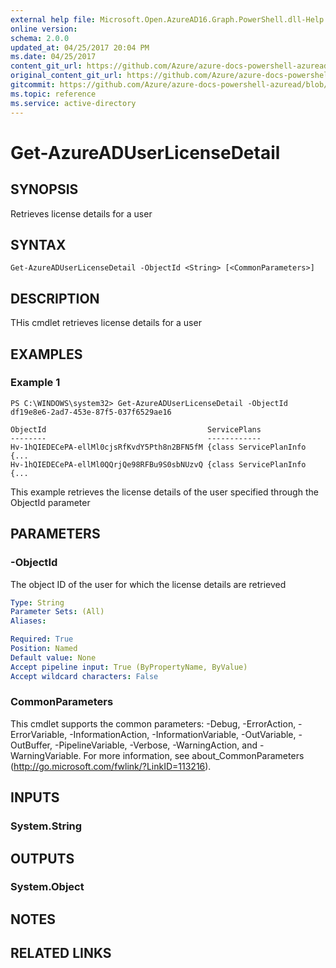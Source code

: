 ```yaml
---
external help file: Microsoft.Open.AzureAD16.Graph.PowerShell.dll-Help.xml
online version:
schema: 2.0.0
updated_at: 04/25/2017 20:04 PM
ms.date: 04/25/2017
content_git_url: https://github.com/Azure/azure-docs-powershell-azuread/blob/VinceSmith-patch-5/Azure%20AD%20Cmdlets/AzureAD/v2preview/Get-AzureADUserLicenseDetail.md
original_content_git_url: https://github.com/Azure/azure-docs-powershell-azuread/blob/VinceSmith-patch-5/Azure%20AD%20Cmdlets/AzureAD/v2preview/Get-AzureADUserLicenseDetail.md
gitcommit: https://github.com/Azure/azure-docs-powershell-azuread/blob/c5cc449ee6e2b805fc85a9e05130b06b10899f67
ms.topic: reference
ms.service: active-directory
---
```


# Get-AzureADUserLicenseDetail

## SYNOPSIS
Retrieves license details for a user

## SYNTAX

```
Get-AzureADUserLicenseDetail -ObjectId <String> [<CommonParameters>]
```

## DESCRIPTION
THis cmdlet retrieves license details for a user

## EXAMPLES

### Example 1
```
PS C:\WINDOWS\system32> Get-AzureADUserLicenseDetail -ObjectId df19e8e6-2ad7-453e-87f5-037f6529ae16

ObjectId                                    ServicePlans
--------                                    ------------
Hv-1hQIEDECePA-ellMl0cjsRfKvdY5Pth8n2BFN5fM {class ServicePlanInfo {...
Hv-1hQIEDECePA-ellMl0QQrjQe98RFBu9S0sbNUzvQ {class ServicePlanInfo {...
```

This example retrieves the license details of the user specified through the ObjectId parameter

## PARAMETERS

### -ObjectId
The object ID of the user for which the license details are retrieved

```yaml
Type: String
Parameter Sets: (All)
Aliases: 

Required: True
Position: Named
Default value: None
Accept pipeline input: True (ByPropertyName, ByValue)
Accept wildcard characters: False
```

### CommonParameters
This cmdlet supports the common parameters: -Debug, -ErrorAction, -ErrorVariable, -InformationAction, -InformationVariable, -OutVariable, -OutBuffer, -PipelineVariable, -Verbose, -WarningAction, and -WarningVariable. For more information, see about_CommonParameters (http://go.microsoft.com/fwlink/?LinkID=113216).

## INPUTS

### System.String

## OUTPUTS

### System.Object

## NOTES

## RELATED LINKS

